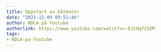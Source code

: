 ```yaml
---
title: Oppstart av båtmotor
date: "2021-12-09 09:51:46"
author: NDLA på Youtube
authorlink: https://www.youtube.com/watch?v=-EJtHqf2SEM
tags:
- NDLA-pa-Youtube
---
```

